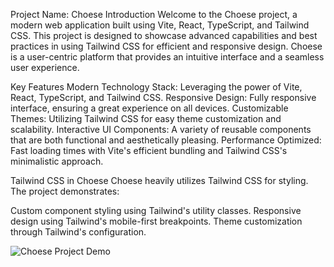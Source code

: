 Project Name: Choese
Introduction
Welcome to the Choese project, a modern web application built using Vite, React, TypeScript, and Tailwind CSS. This project is designed to showcase advanced capabilities and best practices in using Tailwind CSS for efficient and responsive design. Choese is a user-centric platform that provides an intuitive interface and a seamless user experience.

Key Features
Modern Technology Stack: Leveraging the power of Vite, React, TypeScript, and Tailwind CSS.
Responsive Design: Fully responsive interface, ensuring a great experience on all devices.
Customizable Themes: Utilizing Tailwind CSS for easy theme customization and scalability.
Interactive UI Components: A variety of reusable components that are both functional and aesthetically pleasing.
Performance Optimized: Fast loading times with Vite's efficient bundling and Tailwind CSS's minimalistic approach.

Tailwind CSS in Choese
Choese heavily utilizes Tailwind CSS for styling. The project demonstrates:

Custom component styling using Tailwind's utility classes.
Responsive design using Tailwind's mobile-first breakpoints.
Theme customization through Tailwind's configuration.


![Choese Project Demo](../Choese%20Web//src/assets/images/screenshot-choese.png "Choese Project Interface")
